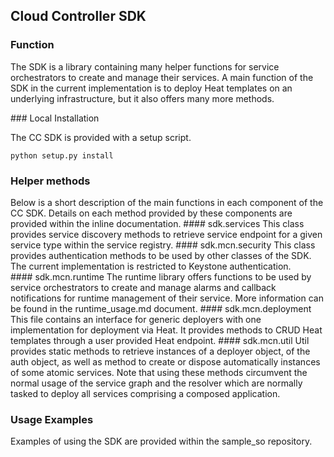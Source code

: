 ## Cloud Controller SDK

### Function
The SDK is a library containing many helper functions for service orchestrators to create and manage their services. A main function of the SDK in the current implementation is to deploy Heat templates on an underlying infrastructure, but it also offers many more methods.

### Local Installation

The CC SDK is provided with a setup script.

    python setup.py install
  
### Helper methods
Below is a short description of the main functions in each component of the CC SDK. Details on each method provided by these components are provided within the inline documentation.
#### sdk.services
This class provides service discovery methods to retrieve service endpoint for a given service type within the service registry.
#### sdk.mcn.security
This class provides authentication methods to be used by other classes of the SDK. The current implementation is restricted to Keystone authentication.
#### sdk.mcn.runtime
The runtime library offers functions to be used by service orchestrators to create and manage alarms and callback notifications for runtime management of their service. More information can be found in the runtime_usage.md document.
#### sdk.mcn.deployment
This file contains an interface for generic deployers with one implementation for deployment via Heat. It provides methods to CRUD Heat templates through a user provided Heat endpoint.
#### sdk.mcn.util
Util provides static methods to retrieve instances of a deployer object, of the auth object, as well as method to create or dispose automatically instances of some atomic services. Note that using these methods circumvent the normal usage of the service graph and the resolver which are normally tasked to deploy all services comprising a composed application.

### Usage Examples
Examples of using the SDK are provided within the sample_so repository.